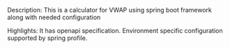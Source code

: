 Description:
  This is a calculator for VWAP using spring boot framework along with needed configuration

Highlights:
It has openapi specification.
Environment specific configuration supported by spring profile.
